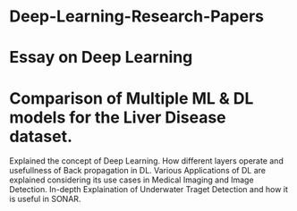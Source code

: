 # Deep-Learning-Research-Papers
# Essay on Deep Learning
# Comparison of Multiple ML & DL models for the Liver Disease dataset.
Explained the concept of Deep Learning. How different layers operate and usefullness of Back propagation in DL.
Various Applications of DL are explained considering its use cases in Medical Imaging and Image Detection.
In-depth Explaination of Underwater Traget Detection and how it is useful in SONAR.
